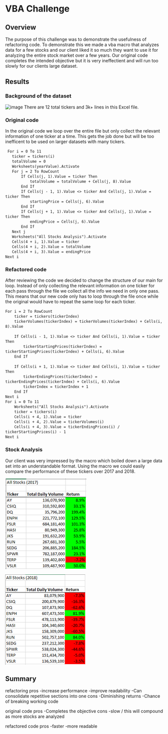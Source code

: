 # VBA Challenge

## Overview
The purpose of this challenge was to demonstrate the usefulness of refactoring code. To demonstrate this we made a vba macro that analyzes data for a few stocks and our client liked it so much they want to use it for analyzing the entire stock market over a few years.  Our original code completes the intended objective but it is very ineffectient and will run too slowly for our clients large dataset.

## Results

### Background of the dataset 
![image](https://user-images.githubusercontent.com/54948382/124210633-c4c54680-dab9-11eb-9bdf-644902c39264.png)
There are 12 total tickers and 3k+ lines in this Excel file.

### Original code
In the original code we loop over the entire file but only collect the relevant information of one ticker at a time.  This gets the job done but will be too inefficent to be used on larger datasets with many tickers.

     For i = 0 To 11
       ticker = tickers(i)
       totalVolume = 0
       Worksheets(yearValue).Activate
       For j = 2 To RowCount
           If Cells(j, 1).Value = ticker Then
               totalVolume = totalVolume + Cells(j, 8).Value
           End If
           If Cells(j - 1, 1).Value <> ticker And Cells(j, 1).Value = ticker Then
               startingPrice = Cells(j, 6).Value
           End If
           If Cells(j + 1, 1).Value <> ticker And Cells(j, 1).Value = ticker Then
               endingPrice = Cells(j, 6).Value
           End If
       Next j
       Worksheets("All Stocks Analysis").Activate
       Cells(4 + i, 1).Value = ticker
       Cells(4 + i, 2).Value = totalVolume
       Cells(4 + i, 3).Value = endingPrice
    Next i

### Refactored code
After reviewing the code we decided to change the structure of our main for loop.  Instead of only collecting the relevant information on one ticker for each pass through the file we collect all the info we need in only one pass.  This means that our new code only has to loop through the file once while the original would have to repeat the same loop for each ticker.

    For i = 2 To RowCount
        ticker = tickers(tickerIndex)
        tickerVolumes(tickerIndex) = tickerVolumes(tickerIndex) + Cells(i, 8).Value
        
        If Cells(i - 1, 1).Value <> ticker And Cells(i, 1).Value = ticker Then
            tickerStartingPrices(tickerIndex) = tickerStartingPrices(tickerIndex) + Cells(i, 6).Value
        End If
        
        If Cells(i + 1, 1).Value <> ticker And Cells(i, 1).Value = ticker Then
            tickerEndingPrices(tickerIndex) = tickerEndingPrices(tickerIndex) + Cells(i, 6).Value
            tickerIndex = tickerIndex + 1
        End If
    Next i
    For i = 0 To 11
        Worksheets("All Stocks Analysis").Activate
        ticker = tickers(i)
        Cells(i + 4, 1).Value = ticker
        Cells(i + 4, 2).Value = tickerVolumes(i)
        Cells(i + 4, 3).Value = tickerEndingPrices(i) / tickerStartingPrices(i) - 1
    Next i

### Stock Analysis
Our client was very impressed by the macro which boiled down a large data set into an understandable format.  Using the macro we could easily compare the performance of these tickers over 2017 and 2018.

![image](VBA_Challenge_2017.png)

![image](VBA_Challenge_2018.png)




## Summary
refactoring
pros
-increase performance
-improve readability
-Can consolidate repetitive sections into one 
cons
-Diminishing returns
-Chance of breaking working code


original code
pros
-Completes the objective
cons
-slow / this will compound as more stocks are analyzed 

refactored code
pros
-faster
-more readable
